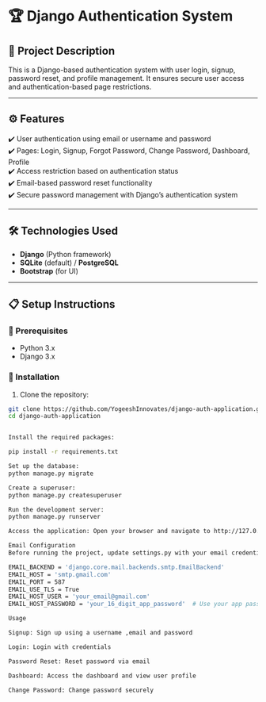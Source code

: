 # 🏆 Django Authentication System

## 📜 Project Description
This is a Django-based authentication system with user login, signup, password reset, and profile management. It ensures secure user access and authentication-based page restrictions.

---

## ⚙️ Features
✔️ User authentication using email or username and password  
✔️ Pages: Login, Signup, Forgot Password, Change Password, Dashboard, Profile  
✔️ Access restriction based on authentication status  
✔️ Email-based password reset functionality  
✔️ Secure password management with Django’s authentication system  

---

## 🛠️ Technologies Used
- **Django** (Python framework)
- **SQLite** (default) / **PostgreSQL**
- **Bootstrap** (for UI)

---

## 📋 Setup Instructions

### 🔧 Prerequisites
- Python 3.x
- Django 3.x

### 📝 Installation
1. Clone the repository:
   
```bash
git clone https://github.com/YogeeshInnovates/django-auth-application.git
cd django-auth-application


Install the required packages:

pip install -r requirements.txt

Set up the database:
python manage.py migrate

Create a superuser:
python manage.py createsuperuser

Run the development server:
python manage.py runserver

Access the application: Open your browser and navigate to http://127.0.0.1:8000

Email Configuration
Before running the project, update settings.py with your email credentials:

EMAIL_BACKEND = 'django.core.mail.backends.smtp.EmailBackend'
EMAIL_HOST = 'smtp.gmail.com'
EMAIL_PORT = 587
EMAIL_USE_TLS = True
EMAIL_HOST_USER = 'your_email@gmail.com'
EMAIL_HOST_PASSWORD = 'your_16_digit_app_password'  # Use your app password

Usage

Signup: Sign up using a username ,email and password

Login: Login with credentials

Password Reset: Reset password via email

Dashboard: Access the dashboard and view user profile

Change Password: Change password securely


